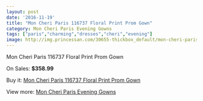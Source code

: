 ```yaml
---
layout: post
date: '2016-11-19'
title: "Mon Cheri Paris 116737 Floral Print Prom Gown"
category: Mon Cheri Paris Evening Gowns
tags: ["paris","charming","dresses","cheri","evening"]
image: http://img.princessan.com/30655-thickbox_default/mon-cheri-paris-116737-floral-print-prom-gown.jpg
---
```

Mon Cheri Paris 116737 Floral Print Prom Gown

On Sales: **$358.99**
<a href="https://www.princessan.com/en/13906-mon-cheri-paris-116737-floral-print-prom-gown.html"><amp-img layout="responsive" width="600" height="600" src="//img.princessan.com/30655-thickbox_default/mon-cheri-paris-116737-floral-print-prom-gown.jpg" alt="Mon Cheri Paris 116737 Floral Print Prom Gown 0" /></a>
<a href="https://www.princessan.com/en/13906-mon-cheri-paris-116737-floral-print-prom-gown.html"><amp-img layout="responsive" width="600" height="600" src="//img.princessan.com/30656-thickbox_default/mon-cheri-paris-116737-floral-print-prom-gown.jpg" alt="Mon Cheri Paris 116737 Floral Print Prom Gown 1" /></a>
<a href="https://www.princessan.com/en/13906-mon-cheri-paris-116737-floral-print-prom-gown.html"><amp-img layout="responsive" width="600" height="600" src="//img.princessan.com/30657-thickbox_default/mon-cheri-paris-116737-floral-print-prom-gown.jpg" alt="Mon Cheri Paris 116737 Floral Print Prom Gown 2" /></a>

Buy it: [Mon Cheri Paris 116737 Floral Print Prom Gown](https://www.princessan.com/en/13906-mon-cheri-paris-116737-floral-print-prom-gown.html "Mon Cheri Paris 116737 Floral Print Prom Gown")

View more: [Mon Cheri Paris Evening Gowns](https://www.princessan.com/en/103- "Mon Cheri Paris Evening Gowns")